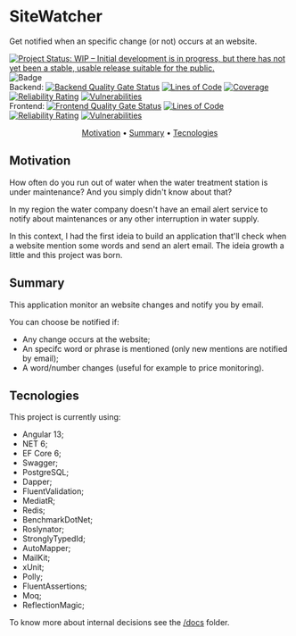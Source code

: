 # SiteWatcher 

Get notified when an specific change (or not) occurs at an website.

[![Project Status: WIP – Initial development is in progress, but there has not yet been a stable, usable release suitable for the public.](https://www.repostatus.org/badges/latest/wip.svg)](https://www.repostatus.org/#wip) ![Badge](https://img.shields.io/github/license/xilapa/SiteWatcher?color=green)
<br>
Backend:
[![Backend Quality Gate Status](https://sonarcloud.io/api/project_badges/measure?project=site-watcher-back-end&metric=alert_status)](https://sonarcloud.io/summary/new_code?id=site-watcher-back-end)
[![Lines of Code](https://sonarcloud.io/api/project_badges/measure?project=site-watcher-back-end&metric=ncloc)](https://sonarcloud.io/summary/new_code?id=site-watcher-back-end)
[![Coverage](https://sonarcloud.io/api/project_badges/measure?project=site-watcher-back-end&metric=coverage)](https://sonarcloud.io/summary/new_code?id=site-watcher-back-end)
[![Reliability Rating](https://sonarcloud.io/api/project_badges/measure?project=site-watcher-back-end&metric=reliability_rating)](https://sonarcloud.io/summary/new_code?id=site-watcher-back-end)
[![Vulnerabilities](https://sonarcloud.io/api/project_badges/measure?project=site-watcher-back-end&metric=vulnerabilities)](https://sonarcloud.io/summary/new_code?id=site-watcher-back-end)
<br>
Frontend: [![Frontend Quality Gate Status](https://sonarcloud.io/api/project_badges/measure?project=site-watcher-front-end&metric=alert_status)](https://sonarcloud.io/summary/new_code?id=site-watcher-front-end)
[![Lines of Code](https://sonarcloud.io/api/project_badges/measure?project=site-watcher-front-end&metric=ncloc)](https://sonarcloud.io/summary/new_code?id=site-watcher-front-end)
[![Reliability Rating](https://sonarcloud.io/api/project_badges/measure?project=site-watcher-front-end&metric=reliability_rating)](https://sonarcloud.io/summary/new_code?id=site-watcher-front-end)
[![Vulnerabilities](https://sonarcloud.io/api/project_badges/measure?project=site-watcher-front-end&metric=vulnerabilities)](https://sonarcloud.io/summary/new_code?id=site-watcher-front-end)

<p align="center"><a href="#Motivation">Motivation</a> • <a href="#Summary">Summary</a> • <a href="#Tecnologies">Tecnologies</a></p>

## Motivation
How often do you run out of water when the water treatment station is under maintenance? And you simply didn't know about that? 

In my region the water company doesn't have an email alert service to notify about maintenances or any other interruption in water supply.

In this context, I had the first ideia to build an application that'll check when a website mention some words and send an alert email. The ideia growth a little and this project was born.

## Summary
This application monitor an website changes and notify you by email.

You can choose be notified if:
- Any change occurs at the website;
- An specifc word or phrase is mentioned (only new mentions are notified by email);
- A word/number changes (useful for example to price monitoring).

## Tecnologies

This project is currently using:
- Angular 13;
- NET 6;
- EF Core 6;
- Swagger;
- PostgreSQL;
- Dapper;
- FluentValidation;
- MediatR;
- Redis;
- BenchmarkDotNet;
- Roslynator;
- StronglyTypedId;
- AutoMapper;
- MailKit;
- xUnit;
- Polly;
- FluentAssertions;
- Moq;
- ReflectionMagic;

To know more about internal decisions see the [/docs](https://github.com/xilapa/SiteWatcher/tree/main/docs "/docs") folder.